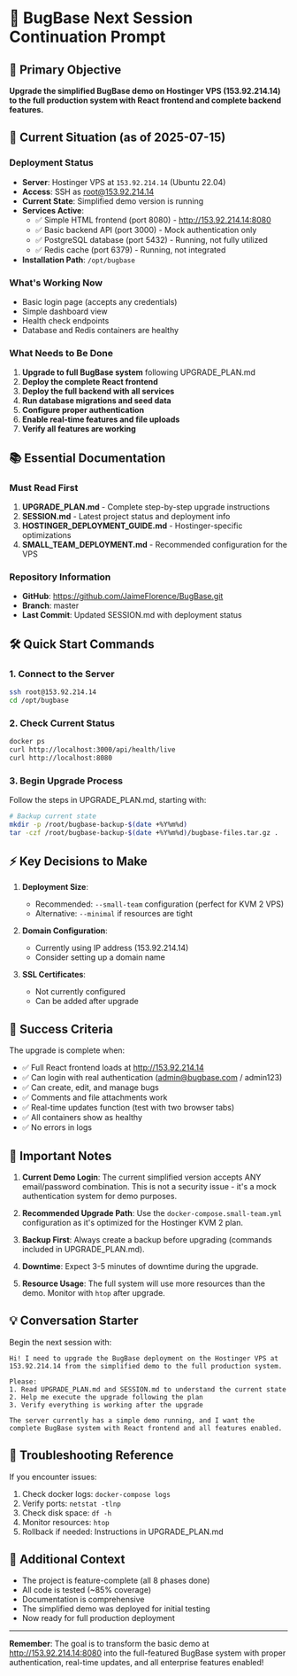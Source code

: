 # 🚀 BugBase Next Session Continuation Prompt

## 🎯 Primary Objective
**Upgrade the simplified BugBase demo on Hostinger VPS (153.92.214.14) to the full production system with React frontend and complete backend features.**

## 📍 Current Situation (as of 2025-07-15)

### Deployment Status
- **Server**: Hostinger VPS at `153.92.214.14` (Ubuntu 22.04)
- **Access**: SSH as root@153.92.214.14
- **Current State**: Simplified demo version is running
- **Services Active**:
  - ✅ Simple HTML frontend (port 8080) - http://153.92.214.14:8080
  - ✅ Basic backend API (port 3000) - Mock authentication only
  - ✅ PostgreSQL database (port 5432) - Running, not fully utilized
  - ✅ Redis cache (port 6379) - Running, not integrated
- **Installation Path**: `/opt/bugbase`

### What's Working Now
- Basic login page (accepts any credentials)
- Simple dashboard view
- Health check endpoints
- Database and Redis containers are healthy

### What Needs to Be Done
1. **Upgrade to full BugBase system** following UPGRADE_PLAN.md
2. **Deploy the complete React frontend**
3. **Deploy the full backend with all services**
4. **Run database migrations and seed data**
5. **Configure proper authentication**
6. **Enable real-time features and file uploads**
7. **Verify all features are working**

## 📚 Essential Documentation

### Must Read First
1. **UPGRADE_PLAN.md** - Complete step-by-step upgrade instructions
2. **SESSION.md** - Latest project status and deployment info
3. **HOSTINGER_DEPLOYMENT_GUIDE.md** - Hostinger-specific optimizations
4. **SMALL_TEAM_DEPLOYMENT.md** - Recommended configuration for the VPS

### Repository Information
- **GitHub**: https://github.com/JaimeFlorence/BugBase.git
- **Branch**: master
- **Last Commit**: Updated SESSION.md with deployment status

## 🛠️ Quick Start Commands

### 1. Connect to the Server
```bash
ssh root@153.92.214.14
cd /opt/bugbase
```

### 2. Check Current Status
```bash
docker ps
curl http://localhost:3000/api/health/live
curl http://localhost:8080
```

### 3. Begin Upgrade Process
Follow the steps in UPGRADE_PLAN.md, starting with:
```bash
# Backup current state
mkdir -p /root/bugbase-backup-$(date +%Y%m%d)
tar -czf /root/bugbase-backup-$(date +%Y%m%d)/bugbase-files.tar.gz .
```

## ⚡ Key Decisions to Make

1. **Deployment Size**: 
   - Recommended: `--small-team` configuration (perfect for KVM 2 VPS)
   - Alternative: `--minimal` if resources are tight

2. **Domain Configuration**:
   - Currently using IP address (153.92.214.14)
   - Consider setting up a domain name

3. **SSL Certificates**:
   - Not currently configured
   - Can be added after upgrade

## 🎯 Success Criteria

The upgrade is complete when:
- ✅ Full React frontend loads at http://153.92.214.14
- ✅ Can login with real authentication (admin@bugbase.com / admin123)
- ✅ Can create, edit, and manage bugs
- ✅ Comments and file attachments work
- ✅ Real-time updates function (test with two browser tabs)
- ✅ All containers show as healthy
- ✅ No errors in logs

## 🚨 Important Notes

1. **Current Demo Login**: The current simplified version accepts ANY email/password combination. This is not a security issue - it's a mock authentication system for demo purposes.

2. **Recommended Upgrade Path**: Use the `docker-compose.small-team.yml` configuration as it's optimized for the Hostinger KVM 2 plan.

3. **Backup First**: Always create a backup before upgrading (commands included in UPGRADE_PLAN.md).

4. **Downtime**: Expect 3-5 minutes of downtime during the upgrade.

5. **Resource Usage**: The full system will use more resources than the demo. Monitor with `htop` after upgrade.

## 💡 Conversation Starter

Begin the next session with:

```
Hi! I need to upgrade the BugBase deployment on the Hostinger VPS at 153.92.214.14 from the simplified demo to the full production system. 

Please:
1. Read UPGRADE_PLAN.md and SESSION.md to understand the current state
2. Help me execute the upgrade following the plan
3. Verify everything is working after the upgrade

The server currently has a simple demo running, and I want the complete BugBase system with React frontend and all features enabled.
```

## 🔧 Troubleshooting Reference

If you encounter issues:
1. Check docker logs: `docker-compose logs`
2. Verify ports: `netstat -tlnp`
3. Check disk space: `df -h`
4. Monitor resources: `htop`
5. Rollback if needed: Instructions in UPGRADE_PLAN.md

## 📝 Additional Context

- The project is feature-complete (all 8 phases done)
- All code is tested (~85% coverage)
- Documentation is comprehensive
- The simplified demo was deployed for initial testing
- Now ready for full production deployment

---

**Remember**: The goal is to transform the basic demo at http://153.92.214.14:8080 into the full-featured BugBase system with proper authentication, real-time updates, and all enterprise features enabled!
